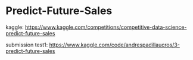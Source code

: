 # Predict-Future-Sales
kaggle: https://www.kaggle.com/competitions/competitive-data-science-predict-future-sales

submission test1: https://www.kaggle.com/code/andrespadillaucros/3-predict-future-sales
